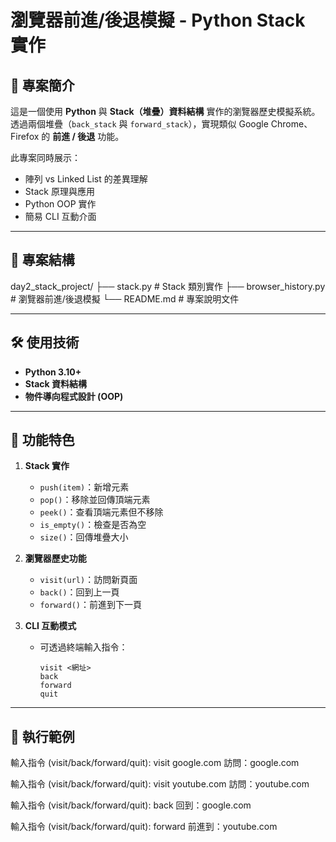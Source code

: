 # 瀏覽器前進/後退模擬 - Python Stack 實作

## 📌 專案簡介
這是一個使用 **Python** 與 **Stack（堆疊）資料結構** 實作的瀏覽器歷史模擬系統。  
透過兩個堆疊（`back_stack` 與 `forward_stack`），實現類似 Google Chrome、Firefox 的 **前進 / 後退** 功能。

此專案同時展示：
- 陣列 vs Linked List 的差異理解
- Stack 原理與應用
- Python OOP 實作
- 簡易 CLI 互動介面

---

## 📂 專案結構
day2_stack_project/
├── stack.py # Stack 類別實作
├── browser_history.py # 瀏覽器前進/後退模擬
└── README.md # 專案說明文件


---

## 🛠 使用技術
- **Python 3.10+**
- **Stack 資料結構**
- **物件導向程式設計 (OOP)**

---

## 🚀 功能特色
1. **Stack 實作**
   - `push(item)`：新增元素
   - `pop()`：移除並回傳頂端元素
   - `peek()`：查看頂端元素但不移除
   - `is_empty()`：檢查是否為空
   - `size()`：回傳堆疊大小

2. **瀏覽器歷史功能**
   - `visit(url)`：訪問新頁面
   - `back()`：回到上一頁
   - `forward()`：前進到下一頁

3. **CLI 互動模式**
   - 可透過終端輸入指令：
     ```
     visit <網址>
     back
     forward
     quit
     ```

---

## 📸 執行範例
輸入指令 (visit/back/forward/quit): visit google.com
訪問：google.com

輸入指令 (visit/back/forward/quit): visit youtube.com
訪問：youtube.com

輸入指令 (visit/back/forward/quit): back
回到：google.com

輸入指令 (visit/back/forward/quit): forward
前進到：youtube.com
